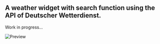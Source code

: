 ## A weather widget with search function using the API of Deutscher Wetterdienst.
Work in progress...

![Preview](https://i.ibb.co/VpHKRZj/weather-widget-preview.gif)

